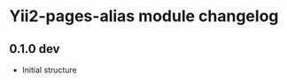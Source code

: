 Yii2-pages-alias module changelog
==============================================

0.1.0 dev
---------------------
- Initial structure
